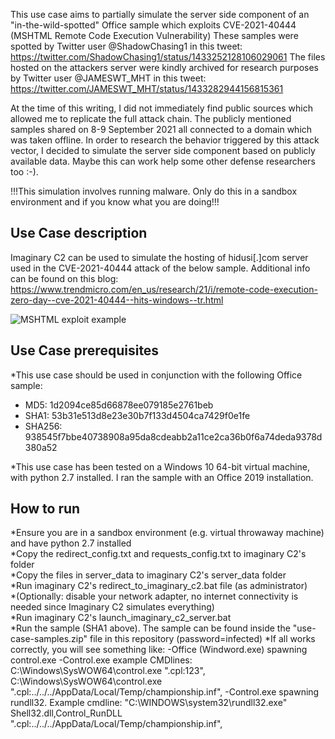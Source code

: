 This use case aims to partially simulate the server side component of an "in-the-wild-spotted" Office sample which exploits CVE-2021-40444 (MSHTML Remote Code Execution Vulnerability)
These samples were spotted by Twitter user @ShadowChasing1 in this tweet: https://twitter.com/ShadowChasing1/status/1433252128106029061
The files hosted on the attackers server were kindly archived for research purposes by Twitter user @JAMESWT_MHT in this tweet: https://twitter.com/JAMESWT_MHT/status/1433282944156815361

At the time of this writing, I did not immediately find public sources which allowed me to replicate the full attack chain. The publicly mentioned samples shared on 8-9 September 2021 all connected to a domain which was taken offline. In order to research the behavior triggered by this attack vector, I decided to simulate the server side component based on publicly available data. Maybe this can work help some other defense researchers too :-).

!!!This simulation involves running malware. Only do this in a sandbox environment and if you know what you are doing!!!

Use Case description
---------------------
Imaginary C2 can be used to simulate the hosting of hidusi[.]com server used in the CVE-2021-40444 attack of the below sample.
Additional info can be found on this blog: https://www.trendmicro.com/en_us/research/21/i/remote-code-execution-zero-day--cve-2021-40444--hits-windows--tr.html

![MSHTML exploit example](../../media/imaginary_c2_CVE-2021-40444.GIF?raw=true) 


Use Case prerequisites 
-----------------------
*This use case should be used in conjunction with the following Office sample:  
  * MD5: 1d2094ce85d66878ee079185e2761beb  
  * SHA1: 53b31e513d8e23e30b7f133d4504ca7429f0e1fe  
  * SHA256: 938545f7bbe40738908a95da8cdeabb2a11ce2ca36b0f6a74deda9378d380a52  

*This use case has been tested on a Windows 10 64-bit virtual machine, with python 2.7 installed. I ran the sample with an Office 2019 installation.

How to run
----------
*Ensure you are in a sandbox environment (e.g. virtual throwaway machine) and have python 2.7 installed  
*Copy the redirect_config.txt and requests_config.txt to imaginary C2's folder  
*Copy the files in server_data to imaginary C2's server_data folder  
*Run imaginary C2's redirect_to_imaginary_c2.bat file (as administrator)  
*(Optionally: disable your network adapter, no internet connectivity is needed since Imaginary C2 simulates everything)  
*Run imaginary C2's launch_imaginary_c2_server.bat  
*Run the sample (SHA1 above). The sample can be found inside the "use-case-samples.zip" file in this repository (password=infected)
*If all works correctly, you will see something like:
-Office (Windword.exe) spawning control.exe
-Control.exe example CMDlines: 
C:\Windows\SysWOW64\control.exe ".cpl:123",
C:\Windows\SysWOW64\control.exe ".cpl:../../../AppData/Local/Temp/championship.inf",
-Control.exe spawning rundll32. Example cmdline:
"C:\WINDOWS\system32\rundll32.exe" Shell32.dll,Control_RunDLL ".cpl:../../../AppData/Local/Temp/championship.inf",



